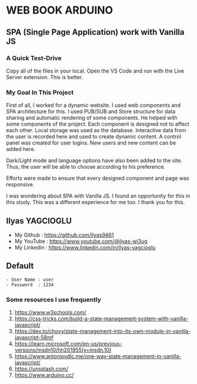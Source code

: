 # WEB BOOK ARDUINO 
## SPA (Single Page Application) work with Vanilla JS 

### A Quick Test-Drive

Copy all of the files in your local. Open the VS Code and run with the Live Server extension. This is better.

### My Goal In This Project

First of all, I worked for a dynamic website. I used web components and SPA architecture for this.
I used PUB/SUB and Store structure for data sharing and automatic rendering of some components. He helped with some components of the project. Each component is designed not to affect each other.
Local storage was used as the database. Interactive data from the user is recorded here and used to create dynamic content.
A control panel was created for user logins. New users and new content can be added here.

Dark/Light mode and language options have also been added to the site. Thus, the user will be able to choose according to his preference.

Efforts were made to ensure that every designed component and page was responsive.

I was wondering about SPA with Vanilla JS. I found an opportunity for this in this study. This was a different experience for me too.
I thank you for this.

## Ilyas YAGCIOGLU

- My Github      :  https://github.com/ilyas9461
- My YouTube     :  https://www.youtube.com/@ilyas-wi3ug
- My Linkedin    :  https://www.linkedin.com/in/ilyas-yagcioglu

## Default
    - User Name : user
    - Password  : 1234

### Some resources I use frequently
1. https://www.w3schools.com/
2. https://css-tricks.com/build-a-state-management-system-with-vanilla-javascript/
3. https://dev.to/chovy/state-management-into-its-own-module-in-vanilla-javascript-58mf
4. https://learn.microsoft.com/en-us/previous-versions/msdn10/hh201955(v=msdn.10)
5. https://www.antoniovdlc.me/one-way-state-management-in-vanilla-javascript/
6. https://unsplash.com/
7. https://www.arduino.cc/